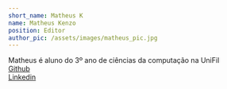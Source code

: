 ```yaml
---
short_name: Matheus K
name: Matheus Kenzo 
position: Editor
author_pic: /assets/images/matheus_pic.jpg 
---
```

Matheus é aluno do 3⁠º ano de ciências da computação na UniFil
<br>
<a href="https://github.com/Dobat00?tab=repositories"><i class="bi bi-github"> </i> Github</a>
<br>
<a href="https://www.linkedin.com/in/matheus-kenzo-614a4120b/"><i class="bi bi-linkedin"></i> Linkedin</a>
